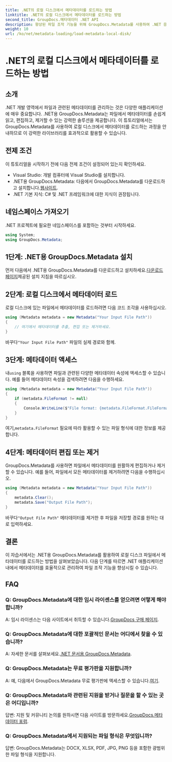 ```yaml
---
title: .NET의 로컬 디스크에서 메타데이터를 로드하는 방법
linktitle: .NET의 로컬 디스크에서 메타데이터를 로드하는 방법
second_title: GroupDocs.메타데이터 .NET API
description: 향상된 파일 조작 기능을 위해 GroupDocs.Metadata를 사용하여 .NET 응용 프로그램의 파일 메타데이터를 쉽게 관리합니다.
weight: 10
url: /ko/net/metadata-loading/load-metadata-local-disk/
---
```


# .NET의 로컬 디스크에서 메타데이터를 로드하는 방법

## 소개
.NET 개발 영역에서 파일과 관련된 메타데이터를 관리하는 것은 다양한 애플리케이션에 매우 중요합니다. .NET용 GroupDocs.Metadata는 파일에서 메타데이터를 손쉽게 읽고, 편집하고, 제거할 수 있는 강력한 솔루션을 제공합니다. 이 튜토리얼에서는 GroupDocs.Metadata를 사용하여 로컬 디스크에서 메타데이터를 로드하는 과정을 안내하므로 이 강력한 라이브러리를 효과적으로 활용할 수 있습니다.
## 전제 조건
이 튜토리얼을 시작하기 전에 다음 전제 조건이 설정되어 있는지 확인하세요.
- Visual Studio: 개발 컴퓨터에 Visual Studio를 설치합니다.
-  .NET용 GroupDocs.Metadata: 다음에서 GroupDocs.Metadata를 다운로드하고 설치합니다.[웹사이트](https://releases.groupdocs.com/metadata/net/).
- .NET 기본 지식: C# 및 .NET 프레임워크에 대한 지식이 권장됩니다.

## 네임스페이스 가져오기
.NET 프로젝트에 필요한 네임스페이스를 포함하는 것부터 시작하세요.
```csharp
using System;
using GroupDocs.Metadata;
```
## 1단계: .NET용 GroupDocs.Metadata 설치
 먼저 다음에서 .NET용 GroupDocs.Metadata를 다운로드하고 설치하세요.[다운로드 페이지](https://releases.groupdocs.com/metadata/net/)제공된 설치 지침을 따르십시오.
## 2단계: 로컬 디스크에서 메타데이터 로드
로컬 디스크에 있는 파일에서 메타데이터를 로드하려면 다음 코드 조각을 사용하십시오.
```csharp
using (Metadata metadata = new Metadata("Your Input File Path"))
{
    // 여기에서 메타데이터를 추출, 편집 또는 제거하세요.
}
```
 바꾸다`"Your Input File Path"` 파일의 실제 경로와 함께.
## 3단계: 메타데이터 액세스
 내`using` 블록을 사용하면 파일과 관련된 다양한 메타데이터 속성에 액세스할 수 있습니다. 예를 들어 메타데이터 속성을 검색하려면 다음을 수행하세요.
```csharp
using (Metadata metadata = new Metadata("Your Input File Path"))
{
    if (metadata.FileFormat != null)
    {
        Console.WriteLine($"File format: {metadata.FileFormat.FileFormatType}");
    }
}
```
 여기,`metadata.FileFormat` 필요에 따라 활용할 수 있는 파일 형식에 대한 정보를 제공합니다.
## 4단계: 메타데이터 편집 또는 제거
GroupDocs.Metadata를 사용하면 파일에서 메타데이터를 원활하게 편집하거나 제거할 수 있습니다. 예를 들어, 파일에서 모든 메타데이터를 제거하려면 다음을 수행하십시오.
```csharp
using (Metadata metadata = new Metadata("Your Input File Path"))
{
    metadata.Clear();
    metadata.Save("Output File Path");
}
```
 바꾸다`"Output File Path"` 메타데이터를 제거한 후 파일을 저장할 경로를 원하는 대로 입력하세요.

## 결론
이 자습서에서는 .NET용 GroupDocs.Metadata를 활용하여 로컬 디스크 파일에서 메타데이터를 로드하는 방법을 살펴보았습니다. 다음 단계를 따르면 .NET 애플리케이션 내에서 메타데이터를 효율적으로 관리하여 파일 조작 기능을 향상시킬 수 있습니다.

## FAQ
### Q: GroupDocs.Metadata에 대한 임시 라이센스를 얻으려면 어떻게 해야 합니까?
 A: 임시 라이센스는 다음 사이트에서 취득할 수 있습니다.[GroupDocs 구매 페이지](https://purchase.groupdocs.com/temporary-license/).
### Q: GroupDocs.Metadata에 대한 포괄적인 문서는 어디에서 찾을 수 있습니까?
 A: 자세한 문서를 살펴보세요.[.NET 문서용 GroupDocs.Metadata](https://tutorials.groupdocs.com/metadata/net/).
### Q: GroupDocs.Metadata는 무료 평가판을 지원합니까?
 A: 예, 다음에서 GroupDocs.Metadata 무료 평가판에 액세스할 수 있습니다.[여기](https://releases.groupdocs.com/).
### Q: GroupDocs.Metadata와 관련된 지원을 받거나 질문을 할 수 있는 곳은 어디입니까?
 답변: 지원 및 커뮤니티 논의를 원하시면 다음 사이트를 방문하세요.[GroupDocs.메타데이터 포럼](https://forum.groupdocs.com/c/metadata/14).
### Q: GroupDocs.Metadata에서 지원되는 파일 형식은 무엇입니까?
답변: GroupDocs.Metadata는 DOCX, XLSX, PDF, JPG, PNG 등을 포함한 광범위한 파일 형식을 지원합니다.